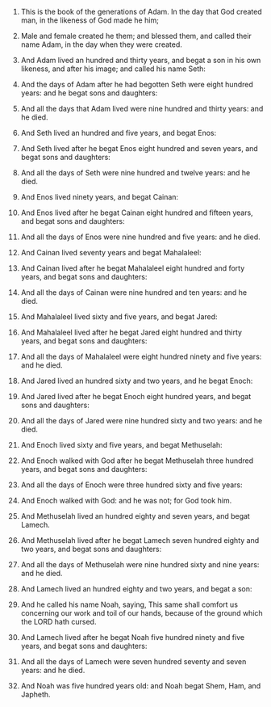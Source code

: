 1. This is the book of the generations of Adam. In the day that God
created man, in the likeness of God made he him;

2. Male and female
created he them; and blessed them, and called their name Adam, in the
day when they were created.

3. And Adam lived an hundred and thirty years, and begat a son in his
own likeness, and after his image; and called his name Seth:

4. And
the days of Adam after he had begotten Seth were eight hundred years:
and he begat sons and daughters:

5. And all the days that Adam lived
were nine hundred and thirty years: and he died.

6. And Seth lived an hundred and five years, and begat Enos:

7. And
Seth lived after he begat Enos eight hundred and seven years, and
begat sons and daughters:

8. And all the days of Seth were nine
hundred and twelve years: and he died.

9. And Enos lived ninety years, and begat Cainan:

10. And Enos lived
after he begat Cainan eight hundred and fifteen years, and begat sons
and daughters:

11. And all the days of Enos were nine hundred and
five years: and he died.

12. And Cainan lived seventy years and begat Mahalaleel:

13. And
Cainan lived after he begat Mahalaleel eight hundred and forty years,
and begat sons and daughters:

14. And all the days of Cainan were
nine hundred and ten years: and he died.

15. And Mahalaleel lived sixty and five years, and begat Jared:

16. And Mahalaleel lived after he begat Jared eight hundred and thirty
years, and begat sons and daughters:

17. And all the days of
Mahalaleel were eight hundred ninety and five years: and he died.

18. And Jared lived an hundred sixty and two years, and he begat
Enoch:

19. And Jared lived after he begat Enoch eight hundred years,
and begat sons and daughters:

20. And all the days of Jared were nine
hundred sixty and two years: and he died.

21. And Enoch lived sixty and five years, and begat Methuselah:

22. And Enoch walked with God after he begat Methuselah three hundred
years, and begat sons and daughters:

23. And all the days of Enoch
were three hundred sixty and five years:

24. And Enoch walked with
God: and he was not; for God took him.

25. And Methuselah lived an hundred eighty and seven years, and begat
Lamech.

26. And Methuselah lived after he begat Lamech seven hundred eighty
and two years, and begat sons and daughters:

27. And all the days of
Methuselah were nine hundred sixty and nine years: and he died.

28. And Lamech lived an hundred eighty and two years, and begat a
son:

29. And he called his name Noah, saying, This same shall comfort
us concerning our work and toil of our hands, because of the ground
which the LORD hath cursed.

30. And Lamech lived after he begat Noah five hundred ninety and five
years, and begat sons and daughters:

31. And all the days of Lamech
were seven hundred seventy and seven years: and he died.

32. And Noah was five hundred years old: and Noah begat Shem, Ham,
and Japheth.